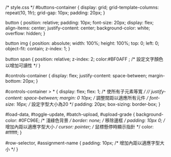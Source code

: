/* style.css */
#buttons-container {
  display: grid;
  grid-template-columns: repeat(10, 1fr);
  grid-gap: 10px;
  padding: 20px;
}

button {
  position: relative;
  padding: 10px;
  font-size: 20px;
  display: flex;
  align-items: center;
  justify-content: center;
  background-color: white;
  overflow: hidden;
}

button img {
  position: absolute;
  width: 100%;
  height: 100%;
  top: 0;
  left: 0;
  object-fit: contain;
  z-index: 1;
}

button span {
  position: relative;
  z-index: 2;
  color:#BF0AFF ; /* 設定文字顏色以增加可讀性 */
}

#controls-container {
  display: flex;
  justify-content: space-between;
  margin-bottom: 20px;
}

#controls-container > * {
  display: flex;
  flex: 1; /* 使所有子元素等寬 */
 // justify-content: space-between;
  margin: 0 10px; /* 調整間距以適應所有元件 */
  font-size: 16px; /* 設定字型大小為20 */
  padding: 20px;
  box-sizing: border-box;
}

#load-data,
#toggle-update,
#batch-upload,
#upload-grade {
  background-color: #0FC96E; /* 淺綠色背景 */
  border: none; /* 移除邊框 */
  padding: 10px 0; /* 增加內距以適應字型大小 */
  cursor: pointer; /* 鼠標懸停時顯示指針 */
  color: #ffffff;
}

#row-selector,
#assignment-name {
  padding: 10px; /* 增加內距以適應字型大小 */
}
